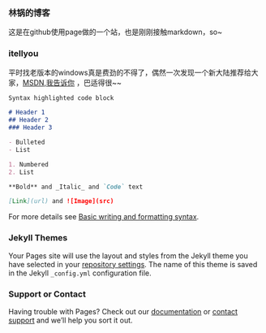 ### 林锅的博客

这是在github使用page做的一个站，也是刚刚接触markdown，so~

### itellyou

平时找老版本的windows真是费劲的不得了，偶然一次发现一个新大陆推荐给大家，[MSDN,我告诉你](https://msdn.itellyou.cn/) ，巴适得很~~

```markdown
Syntax highlighted code block

# Header 1
## Header 2
### Header 3

- Bulleted
- List

1. Numbered
2. List

**Bold** and _Italic_ and `Code` text

[Link](url) and ![Image](src)
```

For more details see [Basic writing and formatting syntax](https://docs.github.com/en/github/writing-on-github/getting-started-with-writing-and-formatting-on-github/basic-writing-and-formatting-syntax).

### Jekyll Themes

Your Pages site will use the layout and styles from the Jekyll theme you have selected in your [repository settings](https://github.com/lcrs-git/lcr.github.io/settings/pages). The name of this theme is saved in the Jekyll `_config.yml` configuration file.

### Support or Contact

Having trouble with Pages? Check out our [documentation](https://docs.github.com/categories/github-pages-basics/) or [contact support](https://support.github.com/contact) and we’ll help you sort it out.
